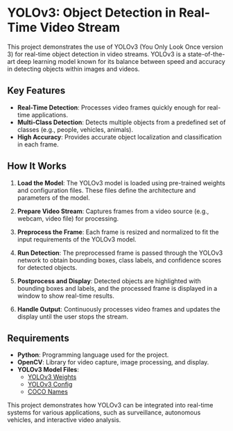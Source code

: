 # YOLOv3: Object Detection in Real-Time Video Stream

This project demonstrates the use of YOLOv3 (You Only Look Once version 3) for real-time object detection in video streams. YOLOv3 is a state-of-the-art deep learning model known for its balance between speed and accuracy in detecting objects within images and videos.

## Key Features

- **Real-Time Detection**: Processes video frames quickly enough for real-time applications.
- **Multi-Class Detection**: Detects multiple objects from a predefined set of classes (e.g., people, vehicles, animals).
- **High Accuracy**: Provides accurate object localization and classification in each frame.

## How It Works

1. **Load the Model**: The YOLOv3 model is loaded using pre-trained weights and configuration files. These files define the architecture and parameters of the model.

2. **Prepare Video Stream**: Captures frames from a video source (e.g., webcam, video file) for processing.

3. **Preprocess the Frame**: Each frame is resized and normalized to fit the input requirements of the YOLOv3 model.

4. **Run Detection**: The preprocessed frame is passed through the YOLOv3 network to obtain bounding boxes, class labels, and confidence scores for detected objects.

5. **Postprocess and Display**: Detected objects are highlighted with bounding boxes and labels, and the processed frame is displayed in a window to show real-time results.

6. **Handle Output**: Continuously processes video frames and updates the display until the user stops the stream.

## Requirements

- **Python**: Programming language used for the project.
- **OpenCV**: Library for video capture, image processing, and display.
- **YOLOv3 Model Files**:
  - [YOLOv3 Weights](https://pjreddie.com/media/files/yolov3.weights)
  - [YOLOv3 Config](https://github.com/pjreddie/darknet/blob/master/cfg/yolov3.cfg)
  - [COCO Names](https://github.com/pjreddie/darknet/blob/master/data/coco.names)

This project demonstrates how YOLOv3 can be integrated into real-time systems for various applications, such as surveillance, autonomous vehicles, and interactive video analysis.


